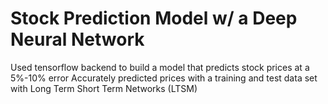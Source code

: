# Stock Prediction Model w/ a Deep Neural Network
Used tensorflow backend to build a model that predicts stock prices at a 5%-10% error 
Accurately predicted prices with a training and test data set with Long Term Short Term Networks (LTSM) 

